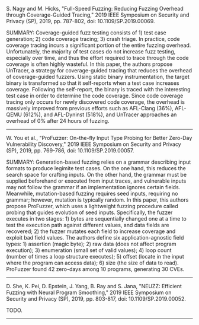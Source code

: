 S. Nagy and M. Hicks, "Full-Speed Fuzzing: Reducing Fuzzing Overhead through Coverage-Guided Tracing," 2019 IEEE Symposium on Security and Privacy (SP), 2019, pp. 787-802, doi: 10.1109/SP.2019.00069.

SUMMARY: Coverage-guided fuzz testing consists of 1) test case generation; 2) code coverage tracing; 3) crash triage. In practice, code coverage tracing incurs a significant portion of the entire fuzzing overhead. Unfortunately, the majority of test cases do not increase fuzz testing, especially over time, and thus the effort required to trace through the code coverage is often highly wasteful. In this paper, the authors propose UnTracer, a strategy for coverage-guided tracing that reduces the overhead of coverage-guided fuzzers. Using static binary instrumentation, the target binary is transformed so that it self-reports when a test case increases coverage. Following the self-report, the binary is traced with the interesting test case in order to determine the code coverage. Since code coverage tracing only occurs for newly discovered code coverage, the overhead is massively improved from previous efforts such as AFL-Clang (36%), AFL-QEMU (612%), and AFL-Dyninst (518%), and UnTracer approaches an overhead of 0% after 24 hours of fuzzing. 

<hr/>

W. You et al., "ProFuzzer: On-the-fly Input Type Probing for Better Zero-Day Vulnerability Discovery," 2019 IEEE Symposium on Security and Privacy (SP), 2019, pp. 769-786, doi: 10.1109/SP.2019.00057.

SUMMARY: Generation-based fuzzing relies on a grammar describing input formats to produce legimite test cases. On the one hand, this reduces the search space for crafting inputs. On the other hand, the grammar must be supplied beforehand or executed from input traces, and vulnerable inputs may not follow the grammar if an implementation ignores certain fields. Meanwhile, mutation-based fuzzing requires seed inputs, requiring no grammar; however, mutation is typically random. In this paper, this authors propose ProFuzzer, which uses a lightweight fuzzing procedure called probing that guides evolution of seed inputs. Specifically, the fuzzer executes in two stages: 1) bytes are sequentially changed one at a time to test the execution path against different values, and data fields are recovered; 2) the fuzzer mutates each field to increase coverage and exploit bad field values. The authors define six application-agnostic field types: 1) assertion (magic byte); 2) raw data (does not affect program execution); 3) enumeration (small set of valid values); 4) loop count (number of times a loop structure executes); 5) offset (locate in the input where the program can access data); 6) size (the size of data to read). ProFuzzer found 42 zero-days among 10 programs, generating 30 CVEs.

<hr/>

D. She, K. Pei, D. Epstein, J. Yang, B. Ray and S. Jana, "NEUZZ: Efficient Fuzzing with Neural Program Smoothing," 2019 IEEE Symposium on Security and Privacy (SP), 2019, pp. 803-817, doi: 10.1109/SP.2019.00052.

TODO.

<hr/>
